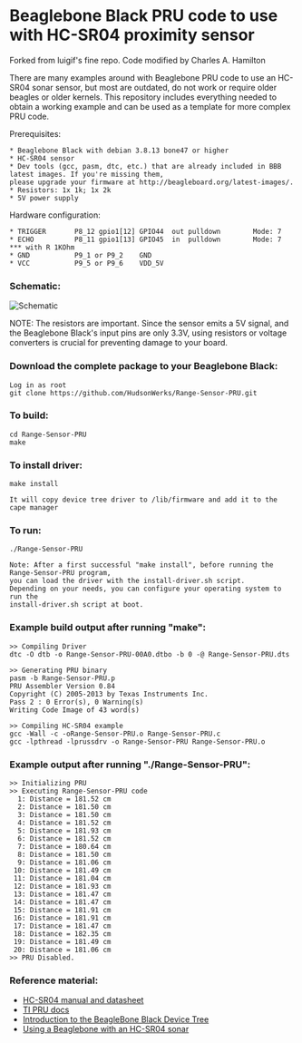 
Beaglebone Black PRU code to use with HC-SR04 proximity sensor
===

Forked from luigif's fine repo. Code modified by Charles A. Hamilton

There are many examples around with Beaglebone PRU code to use an HC-SR04 sonar sensor, but most are outdated, 
do not work or require older beagles or older kernels. This repository includes everything needed to obtain a 
working example and can be used as a template for more complex PRU code.

Prerequisites:

	* Beaglebone Black with debian 3.8.13 bone47 or higher
	* HC-SR04 sensor
	* Dev tools (gcc, pasm, dtc, etc.) that are already included in BBB latest images. If you're missing them, 
	please upgrade your firmware at http://beagleboard.org/latest-images/.
	* Resistors: 1x 1k; 1x 2k
	* 5V power supply

Hardware configuration:

	* TRIGGER		P8_12 gpio1[12] GPIO44	out	pulldown		Mode: 7 
	* ECHO			P8_11 gpio1[13] GPIO45	in	pulldown		Mode: 7 *** with R 1KOhm
	* GND			P9_1 or P9_2	GND
	* VCC			P9_5 or P9_6	VDD_5V
	
### Schematic:
	
![Schematic](hc-sr04.png?raw=true)

NOTE: The resistors are important. Since the sensor emits a 5V signal, and the Beaglebone Black's input pins are only 3.3V, using resistors or voltage converters is crucial for preventing damage to your board.
	

### Download the complete package to your Beaglebone Black:

	Log in as root
	git clone https://github.com/HudsonWerks/Range-Sensor-PRU.git

### To build:
 	
 	cd Range-Sensor-PRU
	make
	
### To install driver:

	make install
	
	It will copy device tree driver to /lib/firmware and add it to the cape manager
	
### To run:

	./Range-Sensor-PRU

	Note: After a first successful "make install", before running the Range-Sensor-PRU program, 
	you can load the driver with the install-driver.sh script.
	Depending on your needs, you can configure your operating system to run the 
	install-driver.sh script at boot.

### Example build output after running "make":

	>> Compiling Driver
	dtc -O dtb -o Range-Sensor-PRU-00A0.dtbo -b 0 -@ Range-Sensor-PRU.dts
	
	>> Generating PRU binary
	pasm -b Range-Sensor-PRU.p
	PRU Assembler Version 0.84
	Copyright (C) 2005-2013 by Texas Instruments Inc.
	Pass 2 : 0 Error(s), 0 Warning(s)
	Writing Code Image of 43 word(s)
	
	>> Compiling HC-SR04 example
	gcc -Wall -c -oRange-Sensor-PRU.o Range-Sensor-PRU.c
	gcc -lpthread -lprussdrv -o Range-Sensor-PRU Range-Sensor-PRU.o


### Example output after running "./Range-Sensor-PRU":

	>> Initializing PRU
	>> Executing Range-Sensor-PRU code
	  1: Distance = 181.52 cm
	  2: Distance = 181.50 cm
	  3: Distance = 181.50 cm
	  4: Distance = 181.52 cm
	  5: Distance = 181.93 cm
	  6: Distance = 181.52 cm
	  7: Distance = 180.64 cm
	  8: Distance = 181.50 cm
	  9: Distance = 181.06 cm
	 10: Distance = 181.49 cm
	 11: Distance = 181.04 cm
	 12: Distance = 181.93 cm
	 13: Distance = 181.47 cm
	 14: Distance = 181.47 cm
	 15: Distance = 181.91 cm
	 16: Distance = 181.91 cm
	 17: Distance = 181.47 cm
	 18: Distance = 182.35 cm
	 19: Distance = 181.49 cm
	 20: Distance = 181.06 cm
	>> PRU Disabled.

### Reference material:

- [HC-SR04 manual and datasheet](http://www.cytron.com.my/viewProduct.php?pcode=SN-HC-SR04&name=Ultrasonic%20Ranging%20Module)
- [TI PRU docs](http://processors.wiki.ti.com/index.php/Programmable_Realtime_Unit_Software_Development)
- [Introduction to the BeagleBone Black Device Tree](https://learn.adafruit.com/introduction-to-the-beaglebone-black-device-tree/overview)
- [Using a Beaglebone with an HC-SR04 sonar](http://teknoman117.wordpress.com/2013/04/30/using-a-beaglebone-with-an-hc-sr04-sonar/)
